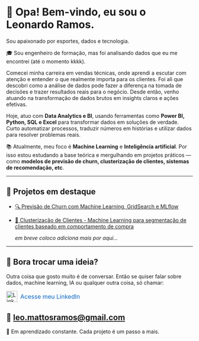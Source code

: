 # 👋 Opa! Bem-vindo, eu sou o Leonardo Ramos.

Sou apaixonado por esportes, dados e tecnologia.

🎓 Sou engenheiro de formação, mas foi analisando dados que eu me encontrei (até o momento kkkk).

Comecei minha carreira em vendas técnicas, onde aprendi a escutar com atenção e entender o que realmente importa para os clientes. Foi ali que descobri como a análise de dados pode fazer a diferença na tomada de decisões e trazer resultados reais para o negócio.
Desde então, venho atuando na transformação de dados brutos em insights claros e ações efetivas.

Hoje, atuo com **Data Analytics e BI**, usando ferramentas como **Power BI, Python, SQL e Excel** para transformar dados em soluções de verdade. Curto automatizar processos, traduzir números em histórias e utilizar dados para resolver problemas reais.

📚 Atualmente, meu foco é  **Machine Learning** e **Inteligência artificial**. Por isso estou estudando a base teórica e mergulhando em projetos práticos — como **modelos de previsão de churn, clusterização de clientes, sistemas de recomendação, etc**. 

--- 

## 🚀 Projetos em destaque

- [🔍 Previsão de Churn com Machine Learning, GridSearch e MLflow](https://github.com/LeoMattosRamos/Predict-Churn.git)
- [📱 Clusterização de Clientes - Machine Learning para segmentação de clientes baseado em comportamento de compra](https://github.com/LeoMattosRamos/Churn_prediction_machine_learning.git)
  
  *em breve coloco adiciona mais por aqui...*

---
## 🤝 Bora trocar uma ideia?

Outra coisa que gosto muito é de conversar. Então se quiser falar sobre dados, machine learning, IA ou qualquer outra coisa, só chamar:

<a href="https://www.linkedin.com/in/leonardo-de-mattos-ramos-252433199/" target="_blank" style="display: inline-flex; align-items: center; text-decoration: none;">
  <img src="https://cdn-icons-png.flaticon.com/512/2504/2504923.png" alt="LinkedIn" width="30" style="margin-right: 8px;">
  <span style="font-size: 16px; color: #0A66C2;">Acesse meu LinkedIn</span>
</a>


📧 leo.mattosramos@gmail.com
---

🧠 Em aprendizado constante. Cada projeto é um passo a mais.  
